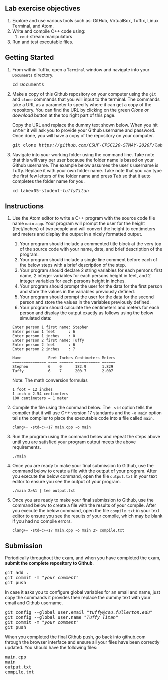 ## Lab exercise objectives
1. Explore and use various tools such as: GitHub, VirtualBox, Tuffix, Linux Terminal, and Atom.
1. Write and compile C++ code using:
     1. `cout` stream manipulators 
1. Run and test executable files.

## Getting Started
1. From within Tuffix, open a `Terminal` window and navigate into your `Documents` directory.

    <pre>cd Documents</pre>

1. Make a copy of this Github repository on your computer using the `git` and `clone` commands that you will input to the terminal. The commands take a URL as a parameter to specify where it can get a copy of the repository. You can find the URL by clicking on the green *Clone or download* button at the top right part of this page.
     
    Copy the URL and replace the dummy text shown below. When you hit <kbd>Enter</kbd> it will ask you to provide your Github username and password. Once done, you will have a copy of the repository on your computer.

    <pre>git clone <i>https://github.com/CSUF-CPSC120-STMAY-2020F/labex05....git</i></pre>

1. Navigate into your working folder using the command line. Take note that this will vary per user because the folder name is based on your Github username. The example below assumes the user's username is Tuffy. Replace it with your own folder name. Take note that you can type the first few letters of the folder name and press <kbd>Tab</kbd> so that it auto completes the folder name for you.

    <pre>cd labex05-student-<i>tuffyTitan</i></pre>
  
## Instructions
1. Use the Atom editor to write a C++ program with the source code file name `main.cpp`.  Your program will prompt the user for the height (feet/inches) of two people and will convert the height to centimeters and meters and display the output in a nicely formatted output.

     1. Your program should include a commented title block at the very top of the source code with your name, date, and brief description of the program.
     1. Your program should include a single line comment before each of the below steps with a brief description of the step.
     1. Your program should declare 2 string variables for each persons first name, 2 integer variables for each persons height in feet, and 2 integer variables for each persons height in inches.
     1. Your program should prompt the user for the data for the first person and store the values in the variables previously defined.
     1. Your program should prompt the user for the data for the second person and store the values in the variables previously defined.
     1. Your program should calculate the centimeters and meters for each person and display the output exactly as follows using the below simulated data: 
    ```
    Enter person 1 first name: Stephen
    Enter person 1 feet      : 6
    Enter person 1 inches    : 0
    Enter person 2 first name: Tuffy
    Enter person 2 feet      : 6
    Enter person 2 inches    : 7
    
    Name            Feet Inches Centimeters Meters
    =============== ==== ====== =========== ======
    Stephen         6    0      182.9       1.829 
    Tuffy           6    7      200.7       2.007 
    ```
    
    Note: The math conversion formulas 
    ```
    1 foot = 12 inches
    1 inch = 2.54 centimeters
    100 centimeters = 1 meter
    ```
   
1. Compile the file using the command below. The `-std` option tells the compiler that it will use C++ version 17 standards and the `-o main` option tells the compiler to place the executable code into a file called `main`.

    ```
    clang++ -std=c++17 main.cpp -o main
    ```
1. Run the program using the command below and repeat the steps above until you are satisfied your program output meets the above requirements.

    ```
    ./main
    ```

1. Once you are ready to make your final submission to Github, use the command below to create a file with the output of your program.  After you execute the below command, open the file `output.txt` in your text editor to ensure you see the output of your program.

    ```
    ./main 2>&1 | tee output.txt
    ```

1. Once you are ready to make your final submission to Github, use the command below to create a file with the results of your compile.  After you execute the below command, open the file `compile.txt` in your text editor to ensure you see the results of your compile, which may be blank if you had no compile errors.

    ```
    clang++ -std=c++17 main.cpp -o main 2> compile.txt
    ```

## Submission
Periodically throughout the exam, and when you have completed the exam, **submit the complete repository to Github**.

   <pre>git add .<br>git commit -m "<i>your comment</i>"<br>git push</pre>

In case it asks you  to configure global variables for an email and name, just copy the commands it provides then replace the dummy text with your email and Github username.

   <pre>git config --global user.email "<i>tuffy@csu.fullerton.edu</i>"<br>git config --global user.name "<i>Tuffy Titan</i>"<br>git commit -m "<i>your comment</i>"<br>git push</pre>

When you completed the final Github push, go back into github.com through the browser interface and ensure all your files have been correctly updated.  You should have the following files:
    <pre>main.cpp<br>main<br>output.txt<br>compile.txt</pre>
